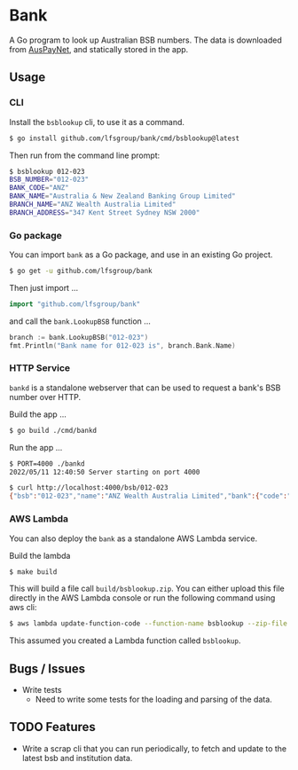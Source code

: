 # Bank

A Go program to look up Australian BSB numbers.  The data is downloaded from [AusPayNet](https://bsb.auspaynet.com.au/), and statically stored in the app.

## Usage

### CLI
Install the `bsblookup` cli, to use it as a command.
```sh
$ go install github.com/lfsgroup/bank/cmd/bsblookup@latest
```

Then run from the command line prompt:
```sh
$ bsblookup 012-023
BSB_NUMBER="012-023"
BANK_CODE="ANZ"
BANK_NAME="Australia & New Zealand Banking Group Limited"
BRANCH_NAME="ANZ Wealth Australia Limited"
BRANCH_ADDRESS="347 Kent Street Sydney NSW 2000"
```

### Go package
You can import `bank` as a Go package, and use in an existing Go project.

```sh
$ go get -u github.com/lfsgroup/bank
```

Then just import ...
```go
import "github.com/lfsgroup/bank"
```
and call the `bank.LookupBSB` function ...

```go
branch := bank.LookupBSB("012-023")
fmt.Println("Bank name for 012-023 is", branch.Bank.Name)
```

### HTTP Service

`bankd` is a standalone webserver that can be used to request a bank's BSB number over HTTP.

Build the app ...
```sh
$ go build ./cmd/bankd
```

Run the app ...
```sh
$ PORT=4000 ./bankd
2022/05/11 12:40:50 Server starting on port 4000
```

```sh
$ curl http://localhost:4000/bsb/012-023
{"bsb":"012-023","name":"ANZ Wealth Australia Limited","bank":{"code":"ANZ","name":"T\u0026C Town \u0026 Country Bank (a division of Australia \u0026 New Zealand Banking Group Limited)","bsb_numbers":"15"},"address":"347 Kent Street","suburb":"Sydney","state":"NSW","postcode":"2000"}
```

### AWS Lambda

You can also deploy the `bank` as a standalone AWS Lambda service.

Build the lambda
```sh
$ make build
```
This will build a file call `build/bsblookup.zip`.  You can either upload this file directly in the AWS Lambda console or run the following command using aws cli:
```sh
$ aws lambda update-function-code --function-name bsblookup --zip-file fileb://$PWD/build/bsblookup.zip
```
This assumed you created a Lambda function called `bsblookup`.

## Bugs / Issues

- Write tests
   - Need to write some tests for the loading and parsing of the data.

## TODO Features

- Write a scrap cli that you can run periodically, to fetch and update to the latest bsb and institution data.
